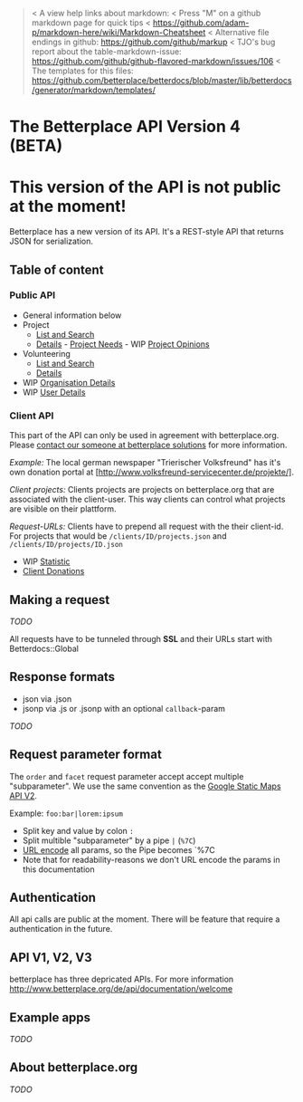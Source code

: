 > < A view help links about markdown:
> < Press "M" on a github markdown page for quick tips
> < https://github.com/adam-p/markdown-here/wiki/Markdown-Cheatsheet
> < Alternative file endings in github: https://github.com/github/markup
> < TJO's bug report about the table-markdown-issue: https://github.com/github/github-flavored-markdown/issues/106
> < The templates for this files: https://github.com/betterplace/betterdocs/blob/master/lib/betterdocs/generator/markdown/templates/

# The Betterplace API Version 4 (BETA)

# This version of the API is not public at the moment!

Betterplace has a new version of its API. It's a REST-style API that returns
JSON for serialization.


## Table of content

### Public API

- General information below
- Project
  - [List and Search](sections/project_list.md)
  - [Details](sections/project_details.md)
  - [Project Needs](sections/need_list.md)
  - WIP [Project Opinions](sections/opinion_list.md)
- Volunteering
  - [List and Search](sections/volunteering_list.md)
  - [Details](sections/volunteering_details.md)
- WIP [Organisation Details](sections/organisation_details.md)
- WIP [User Details](sections/user_details.md)

### Client API

This part of the API can only be used in agreement with betterplace.org.
Please [contact our someone at betterplace solutions](http://www.betterplace-solutions.de/#buergerzeitung)
for more information.

*Example:* The local german newspaper "Trierischer Volksfreund"
has it's own donation portal at [http://www.volksfreund-servicecenter.de/projekte/].

*Client projects:* Clients projects are projects on betterplace.org that are
associated with the client-user. This way clients can control what projects
are visible on their plattform.

*Request-URLs:* Clients have to prepend all request with the their client-id.
For projects that would be `/clients/ID/projects.json` and `/clients/ID/projects/ID.json`

- WIP [Statistic](sections/client_details.md)
- [Client Donations](sections/client_donation_list.md)


## Making a request

*TODO*

All requests have to be tunneled through **SSL** and their URLs start with
Betterdocs::Global


## Response formats

- json via .json
- jsonp via .js or .jsonp with an optional `callback`-param

*TODO*


## Request parameter format

The `order` and `facet` request parameter accept accept multiple "subparameter".
We use the same convention as the [Google Static Maps API V2](https://developers.google.com/maps/documentation/staticmaps/#URL_Parameters).

Example: `foo:bar|lorem:ipsum`

* Split key and value by colon `:`
* Split multible "subparameter" by a pipe `|` (`%7C`)
* [URL encode](http://de.wikipedia.org/wiki/URL-Encoding) all params, so the Pipe becomes `%7C
* Note that for readability-reasons we don't URL encode the params in this documentation


## Authentication

All api calls are public at the moment.
There will be feature that require a authentication in the future.


## API V1, V2, V3

betterplace has three depricated APIs. For more information http://www.betterplace.org/de/api/documentation/welcome


## Example apps

*TODO*


## About betterplace.org

*TODO*
